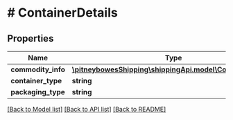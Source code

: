 # # ContainerDetails

## Properties

Name | Type | Description | Notes
------------ | ------------- | ------------- | -------------
**commodity_info** | [**\pitneybowesShipping\shippingApi.model\CommodityInfo[]**](CommodityInfo.md) |  | [optional] 
**container_type** | **string** |  | [optional] 
**packaging_type** | **string** |  | [optional] 

[[Back to Model list]](../../README.md#documentation-for-models) [[Back to API list]](../../README.md#documentation-for-api-endpoints) [[Back to README]](../../README.md)


